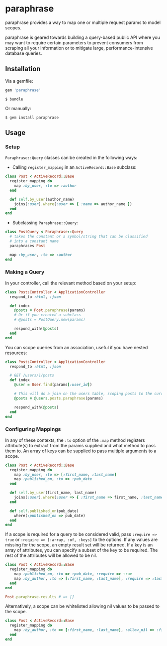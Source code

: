 # paraphrase

paraphrase provides a way to map one or multiple request params to model
scopes.

paraphrase is geared towards building a query-based public API where you may
want to require certain parameters to prevent consumers from scraping all your
information or to mitigate large, performance-intensive database queries.

## Installation

Via a gemfile:

```ruby
gem 'paraphrase'
```

```
$ bundle
```

Or manually:

```
$ gem install paraphrase
```

## Usage

### Setup

`Paraphrase::Query` classes can be created in the following ways:

* Calling `register_mapping` in an `ActiveRecord::Base` subclass:

```ruby
class Post < ActiveRecord::Base
  register_mapping do
    map :by_user, :to => :author
  end

  def self.by_user(author_name)
    joins(:user).where(:user => { :name => author_name })
  end
end
```

* Subclassing `Paraphrase::Query`:

```ruby
class PostQuery < Paraphrase::Query
  # takes the constant or a symbol/string that can be classified
  # into a constant name
  paraphrases Post

  map :by_user, :to => :author
end
```

### Making a Query

In your controller, call the relevant method based on your setup:

```ruby
class PostsController < ApplicationController
  respond_to :html, :json

  def index
    @posts = Post.paraphrase(params)
    # Or if you created a subclass
    # @posts = PostQuery.new(params)

    respond_with(@posts)
  end
end
```

You can scope queries from an association, useful if you have nested resources:

```ruby
class PostsController < ApplicationController
  respond_to :html, :json

  # GET /users/1/posts
  def index
    @user = User.find(params[:user_id])

    # This will do a join on the users table, scoping posts to the current user
    @posts = @users.posts.paraphrase(params)

    respond_with(@posts)
  end
end
```

### Configuring Mappings

In any of these contexts, the `:to` option of the `:map` method registers
attribute(s) to extract from the params supplied and what method to pass them
to. An array of keys can be supplied to pass multiple arguments to a scope.

```ruby
class Post < ActiveRecord::Base
  register_mapping do
    map :by_user, :to => [:first_name, :last_name]
    map :published_on, :to => :pub_date
  end

  def self.by_user(first_name, last_name)
    joins(:user).where(:user => { :first_name => first_name, :last_name => last_name })
  end

  def self.published_on(pub_date)
    where(:published_on => pub_date)
  end
end
```

If a scope is required for a query to be considered valid, pass `:require =>
true` or `:require => [:array, :of, :keys]` to the options. If any values are
missing for the scope, an empty result set will be returned. If a key is an
array of attributes, you can specify a subset of the key to be required. The
rest of the attributes will be allowed to be nil.

```ruby
class Post < ActiveRecord::Base
  register_mapping do
    map :published_on, :to => :pub_date, :require => true
    map :by_author, :to => [:first_name, :last_name], :require => :last_name # requires :last_name, whitelists :first_name
  end
end

Post.paraphrase.results # => []
```

Alternatively, a scope can be whitelisted allowing nil values to be passed to the scope.

```ruby
class Post < ActiveRecord::Base
  register_mapping do
    map :by_author, :to => [:first_name, :last_name], :allow_nil => :first_name # :first_name does not need to be specified
  end
end
```
